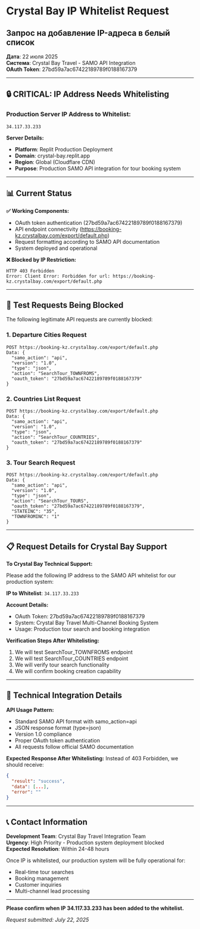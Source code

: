 # Crystal Bay IP Whitelist Request
## Запрос на добавление IP-адреса в белый список

**Дата**: 22 июля 2025  
**Система**: Crystal Bay Travel - SAMO API Integration  
**OAuth Token**: 27bd59a7ac67422189789f0188167379  

---

## 🔒 **CRITICAL: IP Address Needs Whitelisting**

### **Production Server IP Address to Whitelist:**
```
34.117.33.233
```

**Server Details:**
- **Platform**: Replit Production Deployment
- **Domain**: crystal-bay.replit.app
- **Region**: Global (Cloudflare CDN)
- **Purpose**: Production SAMO API integration for tour booking system

---

## 📊 **Current Status**

**✅ Working Components:**
- OAuth token authentication (27bd59a7ac67422189789f0188167379)
- API endpoint connectivity (https://booking-kz.crystalbay.com/export/default.php)
- Request formatting according to SAMO API documentation
- System deployed and operational

**❌ Blocked by IP Restriction:**
```
HTTP 403 Forbidden
Error: Client Error: Forbidden for url: https://booking-kz.crystalbay.com/export/default.php
```

---

## 🧪 **Test Requests Being Blocked**

The following legitimate API requests are currently blocked:

### 1. Departure Cities Request
```
POST https://booking-kz.crystalbay.com/export/default.php
Data: {
  "samo_action": "api",
  "version": "1.0", 
  "type": "json",
  "action": "SearchTour_TOWNFROMS",
  "oauth_token": "27bd59a7ac67422189789f0188167379"
}
```

### 2. Countries List Request  
```
POST https://booking-kz.crystalbay.com/export/default.php
Data: {
  "samo_action": "api",
  "version": "1.0",
  "type": "json", 
  "action": "SearchTour_COUNTRIES",
  "oauth_token": "27bd59a7ac67422189789f0188167379"
}
```

### 3. Tour Search Request
```
POST https://booking-kz.crystalbay.com/export/default.php
Data: {
  "samo_action": "api",
  "version": "1.0",
  "type": "json",
  "action": "SearchTour_TOURS",
  "oauth_token": "27bd59a7ac67422189789f0188167379",
  "STATEINC": "35",
  "TOWNFROMINC": "1"
}
```

---

## 📋 **Request Details for Crystal Bay Support**

**To Crystal Bay Technical Support:**

Please add the following IP address to the SAMO API whitelist for our production system:

**IP to Whitelist**: `34.117.33.233`

**Account Details:**
- OAuth Token: 27bd59a7ac67422189789f0188167379
- System: Crystal Bay Travel Multi-Channel Booking System
- Usage: Production tour search and booking integration

**Verification Steps After Whitelisting:**
1. We will test SearchTour_TOWNFROMS endpoint
2. We will test SearchTour_COUNTRIES endpoint  
3. We will verify tour search functionality
4. We will confirm booking creation capability

---

## 🔧 **Technical Integration Details**

**API Usage Pattern:**
- Standard SAMO API format with samo_action=api
- JSON response format (type=json)
- Version 1.0 compliance
- Proper OAuth token authentication
- All requests follow official SAMO documentation

**Expected Response After Whitelisting:**
Instead of 403 Forbidden, we should receive:
```json
{
  "result": "success",
  "data": [...],
  "error": ""
}
```

---

## 📞 **Contact Information**

**Development Team**: Crystal Bay Travel Integration Team  
**Urgency**: High Priority - Production system deployment blocked  
**Expected Resolution**: Within 24-48 hours  

Once IP is whitelisted, our production system will be fully operational for:
- Real-time tour searches
- Booking management
- Customer inquiries
- Multi-channel lead processing

---

**Please confirm when IP 34.117.33.233 has been added to the whitelist.**

*Request submitted: July 22, 2025*